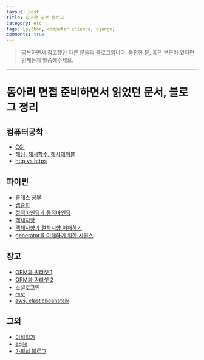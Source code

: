 ```yaml
---
layout: post
title: 참고한 공부 블로그
category: etc
tags: [python, computer science, django]
comments: true
---
```


> 공부하면서 참고헀던 다른 분들의 블로그입니다.
불편한 분, 혹은 부분이 있다면 언제든지 말씀해주세요.

<hr>

# 동아리 면접 준비하면서 읽었던 문서, 블로그 정리

## 컴퓨터공학
- [CGI](http://sfeg.tistory.com/196)
- [해싱, 해시함수, 해시테이블](https://ratsgo.github.io/data%20structure&algorithm/2017/10/25/hash/)
- [http vs https](http://kmj1107.tistory.com/entry/Http-vs-Https-Http%EC%99%80-Https%EC%9D%98-%EC%B0%A8%EC%9D%B4%EC%A0%90)


## 파이썬
- [클래스 공부](http://pythonstudy.xyz/python/article/19-%ED%81%B4%EB%9E%98%EC%8A%A4)
- [캡슐화](http://new93helloworld.tistory.com/208?category=691019)
- [정적바인딩과 동적바인딩](http://shrtorznzl.tistory.com/m/51)
- [객체지향](https://ko.wikipedia.org/wiki/%EA%B0%9D%EC%B2%B4_%EC%A7%80%ED%96%A5_%ED%94%84%EB%A1%9C%EA%B7%B8%EB%9E%98%EB%B0%8D)
- [객체지향과 절차지향 이해하기](http://blog.wishket.com/%EA%B0%9D%EC%B2%B4%EC%A7%80%ED%96%A5-vs-%EC%A0%88%EC%B0%A8%EC%A7%80%ED%96%A5-%ED%94%84%EB%A1%9C%EA%B7%B8%EB%9E%98%EB%B0%8D/)
- [generator를 이해하기 위한 시퀀스](https://python.bakyeono.net/chapter-5-2.html)


## 장고
- [ORM과 쿼리셋 1](http://superminy.tistory.com/10)
- [ORM과 쿼리셋 2](https://tutorial.djangogirls.org/ko/django_orm/)
- [소셜로그인](https://zehye.github.io/django/2018/07/09/11django_facebook_login/)
- [rest](http://mkil.tistory.com/353)
- [aws, elasticbeanstalk](https://docs.aws.amazon.com/ko_kr/AmazonS3/latest/dev/Welcome.html)

## 그외
- [이직일기](http://raccoonyy.github.io/diary-of-changing-job/)
- [egile](http://agile.egloos.com/3684946)
- [가희님 블로그](https://github.com/kahee/blog)
